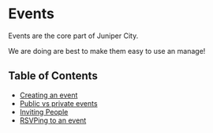 # Events

Events are the core part of Juniper City.

We are doing are best to make them easy to use an manage!

## Table of Contents

<div class="main-nav">

* [Creating an event](/help/creating-an-event)
* [Public vs private events](/help/public-v-private-events)
* [Inviting People](/help/inviting-people-to-event)
* [RSVPing to an event](/help/rsvping)

</div>

